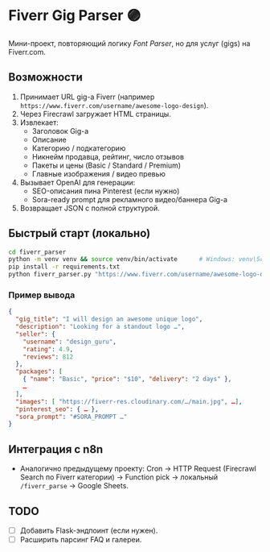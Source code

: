 # Fiverr Gig Parser 🟣

Мини-проект, повторяющий логику *Font Parser*, но для услуг (gigs) на Fiverr.com.

## Возможности
1. Принимает URL gig-а Fiverr (например `https://www.fiverr.com/username/awesome-logo-design`).
2. Через Firecrawl загружает HTML страницы.
3. Извлекает:
   * Заголовок Gig-а
   * Описание
   * Категорию / подкатегорию
   * Никнейм продавца, рейтинг, число отзывов
   * Пакеты и цены (Basic / Standard / Premium)
   * Главные изображения / видео превью
4. Вызывает OpenAI для генерации:
   * SEO-описания пина Pinterest (если нужно)
   * Sora-ready prompt для рекламного видео/баннера Gig-а
5. Возвращает JSON с полной структурой.

## Быстрый старт (локально)
```bash
cd fiverr_parser
python -m venv venv && source venv/bin/activate      # Windows: venv\Scripts\activate
pip install -r requirements.txt
python fiverr_parser.py "https://www.fiverr.com/username/awesome-logo-design"
```

### Пример вывода
```json
{
  "gig_title": "I will design an awesome unique logo",
  "description": "Looking for a standout logo …",
  "seller": {
    "username": "design_guru",
    "rating": 4.9,
    "reviews": 812
  },
  "packages": [
    { "name": "Basic", "price": "$10", "delivery": "2 days" },
    …
  ],
  "images": [ "https://fiverr-res.cloudinary.com/…/main.jpg", …],
  "pinterest_seo": { … },
  "sora_prompt": "#SORA_PROMPT …"
}
```

## Интеграция с n8n
* Аналогично предыдущему проекту: Cron → HTTP Request (Firecrawl Search по Fiverr категории) → Function pick → локальный `/fiverr_parse` → Google Sheets.

## TODO
- [ ] Добавить Flask-эндпоинт (если нужен).
- [ ] Расширить парсинг FAQ и галереи. 